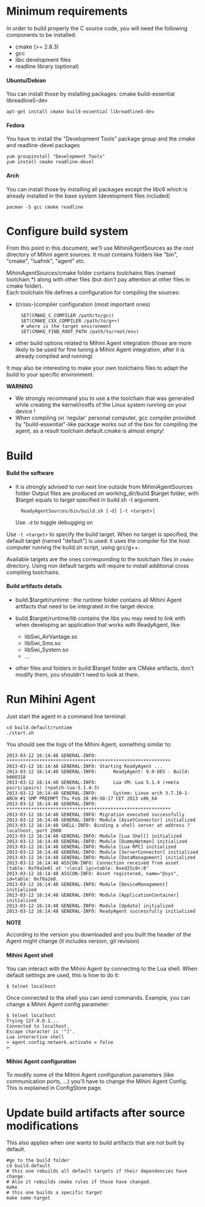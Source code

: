 Minimum requirements
====================

In order to build properly the C source code, you will need the
following components to be installed:

* cmake (\>= 2.8.3)
* gcc
* libc development files
* readline library (optional)

#### Ubuntu/Debian
You can install those by installing packages: cmake
build-essential libreadline5-dev

    apt-get install cmake build-essential libreadline5-dev

#### Fedora 
You have to install the "Development Tools" package
group and the cmake and readline-devel packages

    yum groupinstall "Development Tools"
    yum install cmake readline-devel

#### Arch
You can install those by installing all packages except the libc6 which is already installed
in the base system (development files included)

    pacman -S gcc cmake readline

Configure build system
======================

From this point in this document, we'll use MihiniAgentSources as the
root directory of Mihini agent sources. It must contains folders like
"bin", "cmake", "luafmk", "agent" etc.

MihiniAgentSources/cmake folder contains toolchains files (named
toolchain.\*) along with other files (but don't pay attention at other
files in cmake folder).\
 Each toolchain file defines a configuration for compiling the sources:

- (cross-)compiler configuration (most important ones)

        SET(CMAKE_C_COMPILER /path/to/gcc)
        SET(CMAKE_CXX_COMPILER /path/to/g++)
        # where is the target environment
        SET(CMAKE_FIND_ROOT_PATH /path/to/root/env)

- other build options related to Mihini Agent integration (those are more likely to be used for fine tuning a Mihini Agent integration, after it is already compiled and running)

It may also be interesting to make your own toolchains files to adapt
the build to your specific environment.

**WARNING**

- We strongly recommand you to use a the toolchain that was generated
  while creating the kernel/rootfs of the Linux system running on your
  device !
- When compiling on 'regular' personal computer, gcc compiler provided
  by "build-essential"-like package works out of the box for compiling
  the agent, as a result toolchain.default.cmake is almost empty!

Build
=====
    
#### Build the software

- It is strongly advised to run next line outside from MihiniAgentSources folder
  Output files are produced on working\_dir/build.$target folder, with
  $target equals to target specified in build.sh -t argument.

        ReadyAgentSources/bin/build.sh [-d] [-t <target>]

  Use `-d` to toggle debugging on

Use `-t <target>` to specify the build target. When no target is
specified, the default target (named "default") is used: it uses the
compiler for the host computer running the build.sh script, using
gcc/g++.

Available targets are the ones corresponding to the toolchain files in
`cmake` directory. Using non default targets will require to install
additional cross compiling toolchains.

#### Build artifacts details

- build.$target/runtime : the runtime folder contains all Mihini Agent artifacts that need to be integrated in the target device.
- build.$target/runtime/lib contains the libs you may need to link
  with when developing an application that works with ReadyAgent, like:
   - libSwi\_AirVantage.so
   - libSwi\_Sms.so
   - libSwi\_System.so
   - ...

- other files and folders in build.$target folder are CMake artifacts,
  don't modify them, you shouldn't need to look at them.

Run Mihini Agent
==============

Just start the agent in a command line terminal:

    cd build.default/runtime
    ./start.sh

You should see the logs of the Mihini Agent, something similar to:

    2013-03-12 16:14:48 GENERAL-INFO: ************************************************************
    2013-03-12 16:14:48 GENERAL-INFO: Starting ReadyAgent ...
    2013-03-12 16:14:48 GENERAL-INFO:      ReadyAgent: 9.0-DEV - Build: b660318
    2013-03-12 16:14:48 GENERAL-INFO:      Lua VM: Lua 5.1.4 (+meta pairs/ipairs) (+patch-lua-5.1.4-3)
    2013-03-12 16:14:48 GENERAL-INFO:      System: Linux arch 3.7.10-1-ARCH #1 SMP PREEMPT Thu Feb 28 09:50:17 CET 2013 x86_64
    2013-03-12 16:14:48 GENERAL-INFO: ************************************************************
    2013-03-12 16:14:48 GENERAL-INFO: Migration executed successfully
    2013-03-12 16:14:48 GENERAL-INFO: Module [AssetConnector] initialized
    2013-03-12 16:14:48 SHELL-INFO: Binding a shell server at address ?localhost, port 2000
    2013-03-12 16:14:48 GENERAL-INFO: Module [Lua Shell] initialized
    2013-03-12 16:14:48 GENERAL-INFO: Module [DummyNetman] initialized
    2013-03-12 16:14:48 GENERAL-INFO: Module [Lua RPC] initialized
    2013-03-12 16:14:48 GENERAL-INFO: Module [ServerConnector] initialized
    2013-03-12 16:14:48 GENERAL-INFO: Module [DataManagement] initialized
    2013-03-12 16:14:48 ASSCON-INFO: Connection received from asset [table: 0xf0a2e0] at '<local ipc=table: 0xed25c0>:0'
    2013-03-12 16:14:48 ASSCON-INFO: Asset registered, name="@sys", id=table: 0xf0a2e0.
    2013-03-12 16:14:48 GENERAL-INFO: Module [DeviceManagement] initialized
    2013-03-12 16:14:48 GENERAL-INFO: Module [ApplicationContainer] initialized
    2013-03-12 16:14:48 GENERAL-INFO: Module [Update] initialized
    2013-03-12 16:14:48 GENERAL-INFO: ReadyAgent successfully initialized

**NOTE**

According to the version you downloaded and you built the header of the Agent might change (it includes version, git revision)

#### Mihini Agent shell

You can interact with the Mihini Agent by connecting to the Lua shell.
 When default settings are used, this is how to do it:

    $ telnet localhost

Once connected to the shell you can send commands.
Example, you can change a Mihini Agent config parameter:

    $ telnet localhost
    Trying 127.0.0.1...
    Connected to localhost.
    Escape character is '^]'.
    Lua interactive shell
    > agent.config.network.activate = false
    >

#### Mihini Agent configuration

To modify some of the Mihini Agent configuration parameters (like
communication ports, ...) you'll have to change the Mihini Agent Config.\
 This is explained in ConfigStore page.

Update build artifacts after source modifications
======================================================

This also applies when one wants to build artifacts that are not built
by default.

    #go to the build folder
    cd build.default
    # this one rebuilds all default targets if their dependencies have change.
    # Also it rebuilds cmake rules if those have changed.
    make
    # this one builds a specific target
    make some-target
